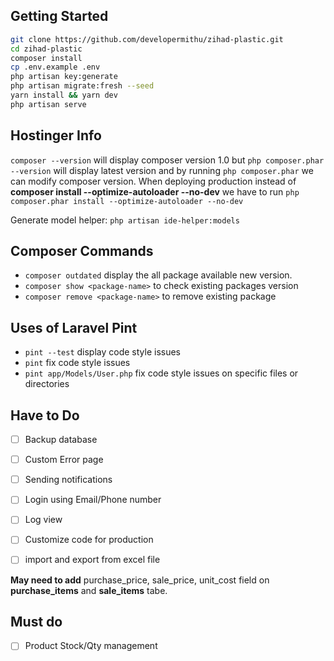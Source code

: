 
## Getting Started

```bash
git clone https://github.com/developermithu/zihad-plastic.git
cd zihad-plastic
composer install
cp .env.example .env
php artisan key:generate
php artisan migrate:fresh --seed
yarn install && yarn dev
php artisan serve
```

## Hostinger Info

 ```composer --version``` will display composer version 1.0 but 
 ```php composer.phar --version``` will display latest version and by running ```php composer.phar``` we can modify composer version. 
When deploying production instead of **composer install --optimize-autoloader --no-dev** we have to run ```php composer.phar install --optimize-autoloader --no-dev```


Generate model helper: ```php artisan ide-helper:models``` 

## Composer Commands

- ```composer outdated``` display the all package available new version.
- ```composer show <package-name>``` to check existing packages version
- ```composer remove <package-name>``` to remove existing package

## Uses of Laravel Pint

- `pint --test` display code style issues 
- `pint` fix code style issues 
- `pint app/Models/User.php` fix code style issues on specific files or directories


## Have to Do

- [ ] Backup database 
- [ ] Custom Error page
- [ ] Sending notifications
- [ ] Login using Email/Phone number
- [ ] Log view
- [ ] Customize code for production
- [ ] import and export from excel file
  

**May need to add**
purchase_price, sale_price, unit_cost field on **purchase_items** and **sale_items** tabe.


## Must do 

- [ ] Product Stock/Qty management